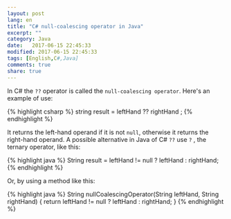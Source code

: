 ```yaml
--- 
layout: post
lang: en
title: "C# null-coalescing operator in Java"
excerpt: ""
category: Java
date:   2017-06-15 22:45:33
modified: 2017-06-15 22:45:33
tags: [English,C#,Java]
comments: true
share: true
---
```

In C# the `??` operator is called the `null-coalescing operator`. 
Here's an example of use:

{% highlight csharp %}
string result = leftHand ?? rightHand ;
{% endhighlight %}

It returns the left-hand operand if it is not `null`, otherwise it returns the right-hand operand.
A possible alternative in Java of C# `??` use `?` , the ternary operator, like this:

{% highlight java %}
String result = leftHand != null ? leftHand : rightHand; 
{% endhighlight %}

Or, by using a method like this:

{% highlight java %}
String nullCoalescingOperator(String leftHand, String rightHand) {
    return leftHand != null ? leftHand : rightHand;
}
{% endhighlight %}